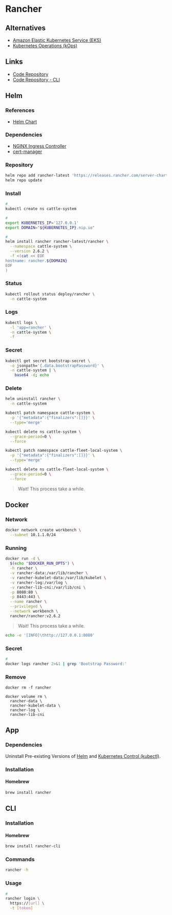 # Rancher

<!--
https://github.com/rancher-sandbox/rancher-desktop
-->

## Alternatives

- [Amazon Elastic Kubernetes Service (EKS)](/aws/aws-eks.md)
- [Kubernetes Operations (kOps)](/kops.md)

## Links

- [Code Repository](https://github.com/rancher/rancher)
- [Code Repository - CLI](https://github.com/rancher/cli)

## Helm

### References

- [Helm Chart](https://github.com/rancher/rancher/tree/master/chart)

### Dependencies

- [NGINX Ingress Controller](/kubernetes/ingress-controllers/ingress-nginx/README.md#helm)
- [cert-manager](/cert-manager/README.md#helm)

### Repository

```sh
helm repo add rancher-latest 'https://releases.rancher.com/server-charts/latest'
helm repo update
```

### Install

```sh
#
kubectl create ns cattle-system

#
export KUBERNETES_IP='127.0.0.1'
export DOMAIN="${KUBERNETES_IP}.nip.io"

#
helm install rancher rancher-latest/rancher \
  --namespace cattle-system \
  --version 2.6.2 \
  -f <(cat << EOF
hostname: rancher.${DOMAIN}
EOF
)
```

### Status

```sh
kubectl rollout status deploy/rancher \
  -n cattle-system
```

### Logs

```sh
kubectl logs \
  -l 'app=rancher' \
  -n cattle-system \
  -f
```

### Secret

```sh
kubectl get secret bootstrap-secret \
  -o jsonpath='{.data.bootstrapPassword}' \
  -n cattle-system | \
    base64 -d; echo
```

### Delete

```sh
helm uninstall rancher \
  -n cattle-system

kubectl patch namespace cattle-system \
  -p '{"metadata":{"finalizers":[]}}' \
  --type='merge'

kubectl delete ns cattle-system \
  --grace-period=0 \
  --force

kubectl patch namespace cattle-fleet-local-system \
  -p '{"metadata":{"finalizers":[]}}' \
  --type='merge'

kubectl delete ns cattle-fleet-local-system \
  --grace-period=0 \
  --force
```

> Wait! This process take a while.

## Docker

### Network

```sh
docker network create workbench \
  --subnet 10.1.1.0/24
```

### Running

```sh
docker run -d \
  $(echo "$DOCKER_RUN_OPTS") \
  -h rancher \
  -v rancher-data:/var/lib/rancher \
  -v rancher-kubelet-data:/var/lib/kubelet \
  -v rancher-log:/var/log \
  -v rancher-lib-cni:/var/lib/cni \
  -p 8080:80 \
  -p 8443:443 \
  --name rancher \
  --privileged \
  --network workbench \
  rancher/rancher:v2.6.2
```

> Wait! This process take a while.

```sh
echo -e '[INFO]\thttp://127.0.0.1:8080'
```

### Secret

```sh
#
docker logs rancher 2>&1 | grep 'Bootstrap Password:'
```

### Remove

```shm
docker rm -f rancher

docker volume rm \
  rancher-data \
  rancher-kubelet-data \
  rancher-log \
  rancher-lib-cni
```

## App

### Dependencies

Uninstall Pre-existing Versions of [Helm](/helm/README.md) and [Kubernetes Control (kubectl)](/kubectl/README.md).

### Installation

#### Homebrew

```sh
brew install rancher
```

## CLI

### Installation

#### Homebrew

```sh
brew install rancher-cli
```

### Commands

```sh
rancher -h
```

### Usage

```sh
#
rancher login \
  https://[url] \
  -t [token]
```

<!-- ## Issues -->

<!-- ### Host Resolve

```log
INFO: Using resolv.conf: nameserver 10.254.1.134 nameserver 172.17.10.57 nameserver 10.8.4.1 search example.com
ERROR: https://rancher.example.com/ping is not accessible (Could not resolve host: rancher.example.com)
```

```sh
# sudo vim /etc/resolv.conf
# search rancher.cattle-system.svc.cluster.local cattle-system.svc.cluster.local svc.cluster.local cluster.local

sudo hostess add rancher.example.com 10.254.1.88

sudo systemctl restart kubelet

for pod in `kubectl get pods -o json -n cattle-system | jq -r '.items[] | select(.metadata.labels.app | contains("cattle-agent")) | .metadata.name'`; do kubectl delete pod $pod -n cattle-system; done

kubectl delete pod \
  -l 'app=cattle-cluster-agent' \
  -n cattle-system
``` -->
